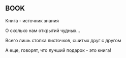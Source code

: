## BOOK

Книга - источник знания

О сколько нам открытий чудных...

Всего лишь стопка листочков, сшитых друг с другом

А еще, говорят, что лучший подарок - это книга!
